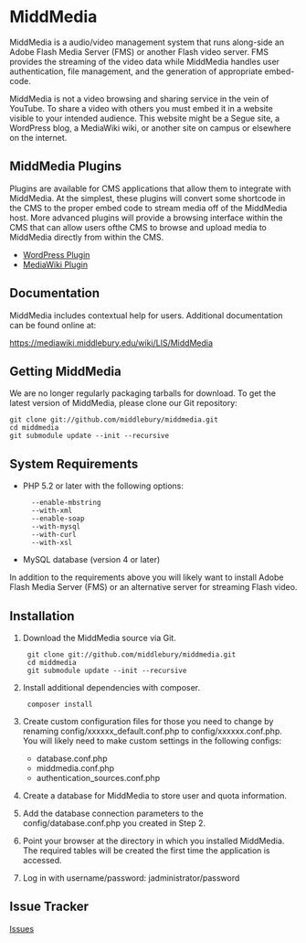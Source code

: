 MiddMedia
=========

MiddMedia is a audio/video management system that runs along-side an Adobe Flash
Media Server (FMS) or another Flash video server. FMS provides the streaming of
the video data while MiddMedia handles user authentication, file management, and
the generation of appropriate embed-code.

MiddMedia is not a video browsing and sharing service in the vein of YouTube. To
share a video with others you must embed it in a website visible to your
intended audience. This website might be a Segue site, a WordPress blog, a
MediaWiki wiki, or another site on campus or elsewhere on the internet.


MiddMedia Plugins
-----------------
Plugins are available for CMS applications that allow them to integrate with
MiddMedia. At the simplest, these plugins will convert some shortcode in the CMS
to the proper embed code to stream media off of the MiddMedia host. More
advanced plugins will provide a browsing interface within the CMS that can allow
users ofthe CMS to browse and upload media to MiddMedia directly from within the
CMS.

* [WordPress Plugin](https://github.com/adamfranco/middmedia-wordpressplugin)
* [MediaWiki Plugin](https://github.com/adamfranco/middmedia-mediawikiplugin)


Documentation
-------------
MiddMedia includes contextual help for users. Additional documentation can be found
online at:

https://mediawiki.middlebury.edu/wiki/LIS/MiddMedia


Getting MiddMedia
-----------------
We are no longer regularly packaging tarballs for download. To get the latest
version of MiddMedia, please clone our Git repository:

    git clone git://github.com/middlebury/middmedia.git
    cd middmedia
    git submodule update --init --recursive


System Requirements
-------------------
* PHP 5.2 or later with the following options:

        --enable-mbstring
        --with-xml
        --enable-soap
        --with-mysql
        --with-curl
        --with-xsl

* MySQL database (version 4 or later)

In addition to the requirements above you will likely want to install Adobe Flash Media Server (FMS) or an alternative server for streaming Flash video.


Installation
------------
1. Download the MiddMedia source via Git.

        git clone git://github.com/middlebury/middmedia.git
        cd middmedia
        git submodule update --init --recursive

2. Install additional dependencies with composer.

        composer install

3. Create custom configuration files for those you need to change by renaming
config/xxxxxx_default.conf.php to config/xxxxxx.conf.php. You will likely need
to make custom settings in the following configs:

    * database.conf.php
    * middmedia.conf.php
    * authentication_sources.conf.php

4. Create a database for MiddMedia to store user and quota information.

5. Add the database connection parameters to the config/database.conf.php you
created in Step 2.

6. Point your browser at the directory in which you installed MiddMedia. The
required tables will be created the first time the application is accessed.

7. Log in with username/password: jadministrator/password


Issue Tracker
---------------------
[Issues](https://github.com/middlebury/middmedia/issues)

